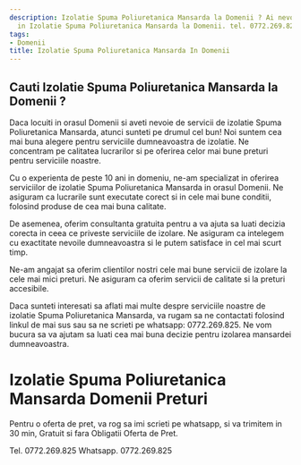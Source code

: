 ```yaml
---
description: Izolatie Spuma Poliuretanica Mansarda la Domenii ? Ai nevoie de un profesionist
  in Izolatie Spuma Poliuretanica Mansarda la Domenii. tel. 0772.269.825
tags:
- Domenii
title: Izolatie Spuma Poliuretanica Mansarda In Domenii
---
```



## Cauti Izolatie Spuma Poliuretanica Mansarda la Domenii ?

Daca locuiti in orasul Domenii si aveti nevoie de servicii de izolatie Spuma Poliuretanica Mansarda, atunci sunteti pe drumul cel bun! Noi suntem cea mai buna alegere pentru serviciile dumneavoastra de izolatie. Ne concentram pe calitatea lucrarilor si pe oferirea celor mai bune preturi pentru serviciile noastre.

Cu o experienta de peste 10 ani in domeniu, ne-am specializat in oferirea serviciilor de izolatie Spuma Poliuretanica Mansarda in orasul Domenii. Ne asiguram ca lucrarile sunt executate corect si in cele mai bune conditii, folosind produse de cea mai buna calitate.

De asemenea, oferim consultanta gratuita pentru a va ajuta sa luati decizia corecta in ceea ce priveste serviciile de izolare. Ne asiguram ca intelegem cu exactitate nevoile dumneavoastra si le putem satisface in cel mai scurt timp.

Ne-am angajat sa oferim clientilor nostri cele mai bune servicii de izolare la cele mai mici preturi. Ne asiguram ca oferim servicii de calitate si la preturi accesibile.

Daca sunteti interesati sa aflati mai multe despre serviciile noastre de izolatie Spuma Poliuretanica Mansarda, va rugam sa ne contactati folosind linkul de mai sus sau sa ne scrieti pe whatsapp: 0772.269.825. Ne vom bucura sa va ajutam sa luati cea mai buna decizie pentru izolarea mansardei dumneavoastra.

# Izolatie Spuma Poliuretanica Mansarda Domenii Preturi
Pentru o oferta de pret, va rog sa imi scrieti pe whatsapp, si va trimitem in 30 min, Gratuit si fara Obligatii Oferta de Pret.

Tel. 0772.269.825
Whatsapp. 0772.269.825